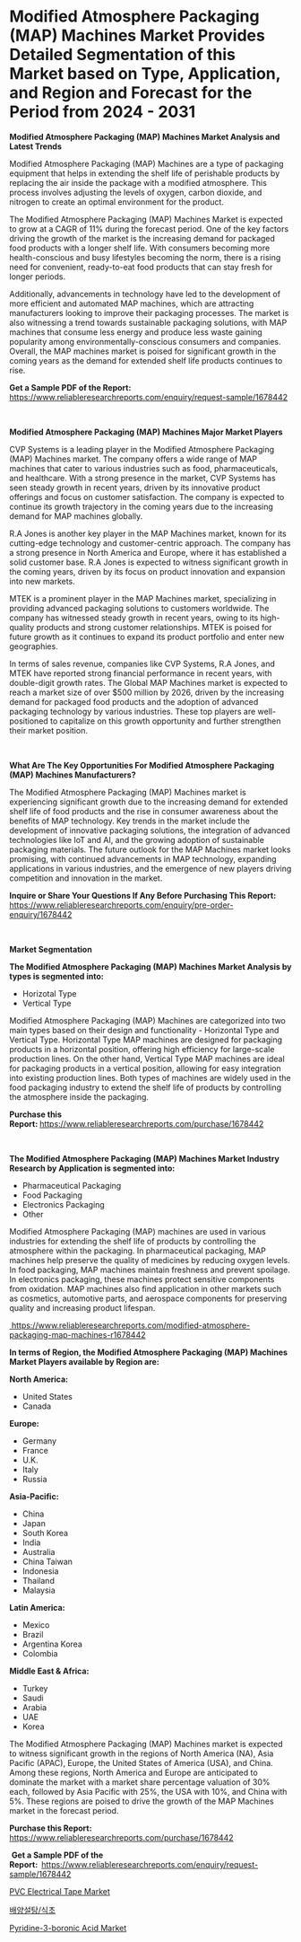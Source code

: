 <p><h1>Modified Atmosphere Packaging (MAP) Machines Market Provides Detailed Segmentation of this Market based on Type, Application, and Region and Forecast for the Period from 2024 - 2031</h1></p><p><strong>Modified Atmosphere Packaging (MAP) Machines Market Analysis and Latest Trends</strong></p>
<p><p>Modified Atmosphere Packaging (MAP) Machines are a type of packaging equipment that helps in extending the shelf life of perishable products by replacing the air inside the package with a modified atmosphere. This process involves adjusting the levels of oxygen, carbon dioxide, and nitrogen to create an optimal environment for the product.</p><p>The Modified Atmosphere Packaging (MAP) Machines Market is expected to grow at a CAGR of 11% during the forecast period. One of the key factors driving the growth of the market is the increasing demand for packaged food products with a longer shelf life. With consumers becoming more health-conscious and busy lifestyles becoming the norm, there is a rising need for convenient, ready-to-eat food products that can stay fresh for longer periods.</p><p>Additionally, advancements in technology have led to the development of more efficient and automated MAP machines, which are attracting manufacturers looking to improve their packaging processes. The market is also witnessing a trend towards sustainable packaging solutions, with MAP machines that consume less energy and produce less waste gaining popularity among environmentally-conscious consumers and companies. Overall, the MAP machines market is poised for significant growth in the coming years as the demand for extended shelf life products continues to rise.</p></p>
<p><strong>Get a Sample PDF of the Report:&nbsp;</strong> <a href="https://www.reliableresearchreports.com/enquiry/request-sample/1678442">https://www.reliableresearchreports.com/enquiry/request-sample/1678442</a></p>
<p>&nbsp;</p>
<p><strong>Modified Atmosphere Packaging (MAP) Machines Major Market Players</strong></p>
<p><p>CVP Systems is a leading player in the Modified Atmosphere Packaging (MAP) Machines market. The company offers a wide range of MAP machines that cater to various industries such as food, pharmaceuticals, and healthcare. With a strong presence in the market, CVP Systems has seen steady growth in recent years, driven by its innovative product offerings and focus on customer satisfaction. The company is expected to continue its growth trajectory in the coming years due to the increasing demand for MAP machines globally.</p><p>R.A Jones is another key player in the MAP Machines market, known for its cutting-edge technology and customer-centric approach. The company has a strong presence in North America and Europe, where it has established a solid customer base. R.A Jones is expected to witness significant growth in the coming years, driven by its focus on product innovation and expansion into new markets.</p><p>MTEK is a prominent player in the MAP Machines market, specializing in providing advanced packaging solutions to customers worldwide. The company has witnessed steady growth in recent years, owing to its high-quality products and strong customer relationships. MTEK is poised for future growth as it continues to expand its product portfolio and enter new geographies.</p><p>In terms of sales revenue, companies like CVP Systems, R.A Jones, and MTEK have reported strong financial performance in recent years, with double-digit growth rates. The Global MAP Machines market is expected to reach a market size of over $500 million by 2026, driven by the increasing demand for packaged food products and the adoption of advanced packaging technology by various industries. These top players are well-positioned to capitalize on this growth opportunity and further strengthen their market position.</p></p>
<p>&nbsp;</p>
<p><strong>What Are The Key Opportunities For Modified Atmosphere Packaging (MAP) Machines Manufacturers?</strong></p>
<p><p>The Modified Atmosphere Packaging (MAP) Machines market is experiencing significant growth due to the increasing demand for extended shelf life of food products and the rise in consumer awareness about the benefits of MAP technology. Key trends in the market include the development of innovative packaging solutions, the integration of advanced technologies like IoT and AI, and the growing adoption of sustainable packaging materials. The future outlook for the MAP Machines market looks promising, with continued advancements in MAP technology, expanding applications in various industries, and the emergence of new players driving competition and innovation in the market.</p></p>
<p><strong>Inquire or Share Your Questions If Any Before Purchasing This Report:</strong> <a href="https://www.reliableresearchreports.com/enquiry/pre-order-enquiry/1678442">https://www.reliableresearchreports.com/enquiry/pre-order-enquiry/1678442</a></p>
<p>&nbsp;</p>
<p><strong>Market Segmentation</strong></p>
<p><strong>The Modified Atmosphere Packaging (MAP) Machines Market Analysis by types is segmented into:</strong></p>
<p><ul><li>Horizotal Type</li><li>Vertical Type</li></ul></p>
<p><p>Modified Atmosphere Packaging (MAP) Machines are categorized into two main types based on their design and functionality - Horizontal Type and Vertical Type. Horizontal Type MAP machines are designed for packaging products in a horizontal position, offering high efficiency for large-scale production lines. On the other hand, Vertical Type MAP machines are ideal for packaging products in a vertical position, allowing for easy integration into existing production lines. Both types of machines are widely used in the food packaging industry to extend the shelf life of products by controlling the atmosphere inside the packaging.</p></p>
<p><strong>Purchase this Report:&nbsp;</strong><a href="https://www.reliableresearchreports.com/purchase/1678442">https://www.reliableresearchreports.com/purchase/1678442</a></p>
<p>&nbsp;</p>
<p><strong>The Modified Atmosphere Packaging (MAP) Machines Market Industry Research by Application is segmented into:</strong></p>
<p><ul><li>Pharmaceutical Packaging</li><li>Food Packaging</li><li>Electronics Packaging</li><li>Other</li></ul></p>
<p><p>Modified Atmosphere Packaging (MAP) machines are used in various industries for extending the shelf life of products by controlling the atmosphere within the packaging. In pharmaceutical packaging, MAP machines help preserve the quality of medicines by reducing oxygen levels. In food packaging, MAP machines maintain freshness and prevent spoilage. In electronics packaging, these machines protect sensitive components from oxidation. MAP machines also find application in other markets such as cosmetics, automotive parts, and aerospace components for preserving quality and increasing product lifespan.</p></p>
<p><a href="https://www.reliableresearchreports.com/modified-atmosphere-packaging-map-machines-r1678442">&nbsp;https://www.reliableresearchreports.com/modified-atmosphere-packaging-map-machines-r1678442</a></p>
<p><strong>In terms of Region, the Modified Atmosphere Packaging (MAP) Machines Market Players available by Region are:</strong></p>
<p>
    <p> <strong> North America: </strong>
        <ul>
            <li>United States</li>
            <li>Canada</li>
        </ul>
        </p> 
    <p> <strong> Europe: </strong>
        <ul>
            <li>Germany</li>
            <li>France</li>
            <li>U.K.</li>
            <li>Italy</li>
            <li>Russia</li>
        </ul>
        </p> 
    <p> <strong> Asia-Pacific: </strong>
        <ul>
            <li>China</li>
            <li>Japan</li>
            <li>South Korea</li>
            <li>India</li>
            <li>Australia</li>
            <li>China Taiwan</li>
            <li>Indonesia</li>
            <li>Thailand</li>
            <li>Malaysia</li>
        </ul>
        </p> 
    <p> <strong> Latin America: </strong>
        <ul>
            <li>Mexico</li>
            <li>Brazil</li>
            <li>Argentina Korea</li>
            <li>Colombia</li>
        </ul>
        </p> 
    <p> <strong> Middle East & Africa: </strong>
        <ul>
            <li>Turkey</li>
            <li>Saudi</li>
            <li>Arabia</li>
            <li>UAE</li>
            <li>Korea</li>
        </ul>
    </p>
    </p>
<p><p>The Modified Atmosphere Packaging (MAP) Machines market is expected to witness significant growth in the regions of North America (NA), Asia Pacific (APAC), Europe, the United States of America (USA), and China. Among these regions, North America and Europe are anticipated to dominate the market with a market share percentage valuation of 30% each, followed by Asia Pacific with 25%, the USA with 10%, and China with 5%. These regions are poised to drive the growth of the MAP Machines market in the forecast period.</p></p>
<p><strong>Purchase this Report: </strong><a href="https://www.reliableresearchreports.com/purchase/1678442">https://www.reliableresearchreports.com/purchase/1678442</a></p>
<p>&nbsp;<strong>Get a Sample PDF of the Report:&nbsp;&nbsp;</strong><a href="https://www.reliableresearchreports.com/enquiry/request-sample/1678442">https://www.reliableresearchreports.com/enquiry/request-sample/1678442</a></p>
<p><strong></strong></p>
<p><p><a href="https://view.publitas.com/reportprime-1/pvc-electrical-tape-market-the-key-to-successful-business-strategy-forecast-till-2031/">PVC Electrical Tape Market</a></p><p><a href="https://github.com/TimmyMann6767/Market-Research-Report-List-2/blob/main/477365393386.md">배양설탕/식초</a></p><p><a href="https://www.linkedin.com/pulse/pyridine-3-boronic-acid-market-analysis-sze-forecasted-period-cmdte">Pyridine-3-boronic Acid Market</a></p></p>